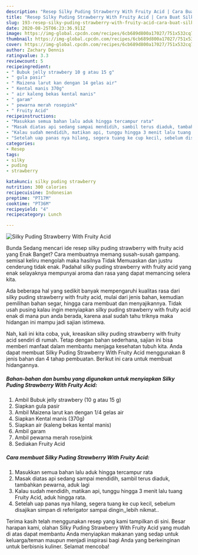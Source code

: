 ```yaml
---
description: "Resep Silky Puding Strawberry With Fruity Acid | Cara Buat Silky Puding Strawberry With Fruity Acid Yang Enak Dan Mudah"
title: "Resep Silky Puding Strawberry With Fruity Acid | Cara Buat Silky Puding Strawberry With Fruity Acid Yang Enak Dan Mudah"
slug: 193-resep-silky-puding-strawberry-with-fruity-acid-cara-buat-silky-puding-strawberry-with-fruity-acid-yang-enak-dan-mudah
date: 2020-08-25T06:23:36.911Z
image: https://img-global.cpcdn.com/recipes/6cb689d800a17027/751x532cq70/silky-puding-strawberry-with-fruity-acid-foto-resep-utama.jpg
thumbnail: https://img-global.cpcdn.com/recipes/6cb689d800a17027/751x532cq70/silky-puding-strawberry-with-fruity-acid-foto-resep-utama.jpg
cover: https://img-global.cpcdn.com/recipes/6cb689d800a17027/751x532cq70/silky-puding-strawberry-with-fruity-acid-foto-resep-utama.jpg
author: Zachary Dennis
ratingvalue: 3.3
reviewcount: 5
recipeingredient:
- " Bubuk jelly strawbery 10 g atau 15 g"
- " gula pasir"
- " Maizena larut kan dengan 14 gelas air"
- " Kental manis 370g"
- " air kaleng bekas kental manis"
- " garam"
- " pewarna merah rosepink"
- " Fruity Acid"
recipeinstructions:
- "Masukkan semua bahan lalu aduk hingga tercampur rata"
- "Masak diatas api sedang sampai mendidih, sambil terus diaduk, tambahkan pewarna, aduk lagi"
- "Kalau sudah mendidih, matikan api, tunggu hingga 3 menit lalu tuang Fruity Acid, aduk hingga rata."
- "Setelah uap panas nya hilang, segera tuang ke cup kecil, sebelum disajikan simpan di referigator sampai dingin,,lebih nikmat.."
categories:
- Resep
tags:
- silky
- puding
- strawberry

katakunci: silky puding strawberry 
nutrition: 300 calories
recipecuisine: Indonesian
preptime: "PT17M"
cooktime: "PT36M"
recipeyield: "4"
recipecategory: Lunch

---
```



![Silky Puding Strawberry With Fruity Acid](https://img-global.cpcdn.com/recipes/6cb689d800a17027/751x532cq70/silky-puding-strawberry-with-fruity-acid-foto-resep-utama.jpg)

Bunda Sedang mencari ide resep silky puding strawberry with fruity acid yang Enak Banget? Cara membuatnya memang susah-susah gampang. semisal keliru mengolah maka hasilnya Tidak Memuaskan dan justru cenderung tidak enak. Padahal silky puding strawberry with fruity acid yang enak selayaknya mempunyai aroma dan rasa yang dapat memancing selera kita.

Ada beberapa hal yang sedikit banyak mempengaruhi kualitas rasa dari silky puding strawberry with fruity acid, mulai dari jenis bahan, kemudian pemilihan bahan segar, hingga cara membuat dan menyajikannya. Tidak usah pusing kalau ingin menyiapkan silky puding strawberry with fruity acid enak di mana pun anda berada, karena asal sudah tahu triknya maka hidangan ini mampu jadi sajian istimewa.




Nah, kali ini kita coba, yuk, kreasikan silky puding strawberry with fruity acid sendiri di rumah. Tetap dengan bahan sederhana, sajian ini bisa memberi manfaat dalam membantu menjaga kesehatan tubuh kita. Anda dapat membuat Silky Puding Strawberry With Fruity Acid menggunakan 8 jenis bahan dan 4 tahap pembuatan. Berikut ini cara untuk membuat hidangannya.

<!--inarticleads1-->

##### Bahan-bahan dan bumbu yang digunakan untuk menyiapkan Silky Puding Strawberry With Fruity Acid:

1. Ambil  Bubuk jelly strawbery (10 g atau 15 g)
1. Siapkan  gula pasir
1. Ambil  Maizena larut kan dengan 1/4 gelas air
1. Siapkan  Kental manis (370g)
1. Siapkan  air (kaleng bekas kental manis)
1. Ambil  garam
1. Ambil  pewarna merah rose/pink
1. Sediakan  Fruity Acid




<!--inarticleads2-->

##### Cara membuat Silky Puding Strawberry With Fruity Acid:

1. Masukkan semua bahan lalu aduk hingga tercampur rata
1. Masak diatas api sedang sampai mendidih, sambil terus diaduk, tambahkan pewarna, aduk lagi
1. Kalau sudah mendidih, matikan api, tunggu hingga 3 menit lalu tuang Fruity Acid, aduk hingga rata.
1. Setelah uap panas nya hilang, segera tuang ke cup kecil, sebelum disajikan simpan di referigator sampai dingin,,lebih nikmat..




Terima kasih telah menggunakan resep yang kami tampilkan di sini. Besar harapan kami, olahan Silky Puding Strawberry With Fruity Acid yang mudah di atas dapat membantu Anda menyiapkan makanan yang sedap untuk keluarga/teman maupun menjadi inspirasi bagi Anda yang berkeinginan untuk berbisnis kuliner. Selamat mencoba!
